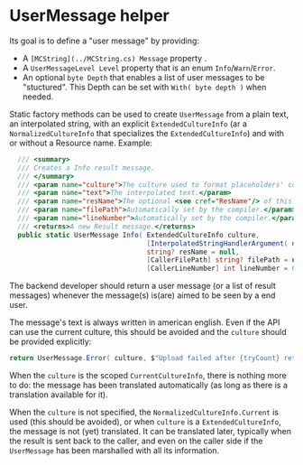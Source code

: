 # UserMessage helper

Its goal is to define a "user message" by providing:
- A `[MCString](../MCString.cs) Message` property .
- A `UserMessageLevel Level` property that is an enum `Info`/`Warn`/`Error`.
- An optional `byte Depth` that enables a list of user messages to be "stuctured". This Depth
  can be set with `With( byte depth )` when needed.

Static factory methods can be used to create `UserMessage` from a plain text, an
interpolated string, with an explicit `ExtendedCultureInfo` (ar a `NormalizedCultureInfo` that specializes
the `ExtendedCultureInfo`) and with or without a Resource name.
Example:

```csharp
  /// <summary>
  /// Creates a Info result message.
  /// </summary>
  /// <param name="culture">The culture used to format placeholders' content.</param>
  /// <param name="text">The interpolated text.</param>
  /// <param name="resName">The optional <see cref="ResName"/> of this result.</param>
  /// <param name="filePath">Automatically set by the compiler.</param>
  /// <param name="lineNumber">Automatically set by the compiler.</param>
  /// <returns>A new Result message.</returns>
  public static UserMessage Info( ExtendedCultureInfo culture,
                                  [InterpolatedStringHandlerArgument( nameof( culture ) )] FormattedStringHandler text,
                                  string? resName = null,
                                  [CallerFilePath] string? filePath = null,
                                  [CallerLineNumber] int lineNumber = 0 )
```

The backend developer should return a user message (or a list of result messages) whenever
the message(s) is(are) aimed to be seen by a end user.

The message's text is always written in american english.
Even if the API can use the current culture, this should be avoided and the `culture` should be provided
explicitly:

```csharp
return UserMessage.Error( culture, $"Upload failed after {tryCount} retries. Retrying in {(int)delay.TotalMinutes} minutes." );
```
When the `culture` is the scoped `CurrentCultureInfo`, there is nothing more to do: the message has been
translated automatically (as long as there is a translation available for it).

When the `culture` is not specified, the `NormalizedCultureInfo.Current` is used (this should be avoided),
or when `culture` is a `ExtendedCultureInfo`, the message is not (yet) translated. It can be translated
later, typically when the result is sent back to the caller, and even on the caller side if the `UserMessage`
has been marshalled with all its information.


